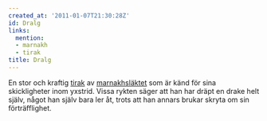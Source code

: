 ```yaml
---
created_at: '2011-01-07T21:30:28Z'
id: Dralg
links:
  mention:
  - marnakh
  - tirak
title: Dralg
---
```


En stor och kraftig [tirak] av [marnakhsläktet] som är känd för sina skickligheter inom yxstrid.
Vissa rykten säger att han har dräpt en drake helt själv, något han själv bara ler åt, trots att han
annars brukar skryta om sin förträfflighet.

  [tirak]: tirak
  [marnakhsläktet]: marnakh
